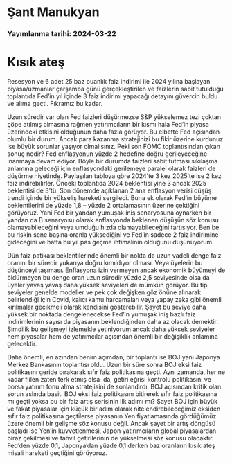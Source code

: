# Şant Manukyan

### Yayımlanma tarihi: 2024-03-22

# Kısık ateş

Resesyon ve 6 adet 25 baz puanlık faiz indirimi ile 2024 yılına başlayan piyasa/uzmanlar çarşamba günü gerçekleştirilen ve faizlerin sabit tutulduğu toplantıda Fed’in yıl içinde 3 faiz indirimi yapacağı detayını güvercin buldu ve alıma geçti. Fıkramız bu kadar.

Uzun süredir var olan Fed faizleri düşürmezse S&P yükselemez tezi çoktan çöpe atılmış olmasına rağmen yatırımcıların bir kısmı hala Fed’in piyasa üzerindeki etkisini olduğunun daha fazla görüyor. Bu elbette Fed açısından olumlu bir durum. Ancak para kazanma stratejinizi bu fikir üzerine kurdunuz ise büyük sorunlar yaşıyor olmalısınız. Peki son FOMC toplantısından çıkan sonuç nedir? Fed enflasyonun yüzde 2 hedefine doğru gerileyeceğine inanmaya devam ediyor. Böyle bir durumda faizleri sabit tutması sıkılaşma anlamına geleceği için enflasyondaki gerilemeye paralel olarak faizleri de düşürme niyetinde. Paylaşılan tabloya göre 2024’te 3 kez 2025’te ise 2 kez faiz indirebilirler. Önceki toplantıda 2024 beklentisi yine 3 ancak 2025 beklentisi de 3’tü. Son dönemde açıklanan 2 ana enflasyon verisi düşüş trendi içinde bir yükseliş hareketi sergiledi. Buna ek olarak Fed’in büyüme beklentilerini de yüzde 1,8 – yüzde 2 ortalamasının üzerine çektiğini görüyoruz. Yani Fed bir yandan yumuşak iniş senaryosuna oynarken bir yandan da B senaryosu olarak enflasyonda beklenen düşüşün söz konusu olamayabileceğini veya umduğu hızda olamayabileceğini tartışıyor. Ben be bu riskin sene başına oranla yüksediğini ve Fed’in sadece 2 faiz indirimine gideceğini ve hatta bu yıl pas geçme ihtimalinin olduğunu düşünüyorum.

Dün faiz patikası beklentilerinde önemli bir nokta da uzun vadeli denge faiz oranını bir süredir yukarıya doğru kımıldıyor olması. Veya üyelerin bu düşünceyi taşıması. Enflasyona izin vermeyen ancak ekonomik büyümeyi de öldürmeyen bu denge oran uzun süredir yüzde 2,5 seviyesinde olsa da üyeler yavaş yavaş daha yüksek seviyeleri de mümkün görüyor. Bu tip seviyeler genelde modeller ve pek çok değişken göz önüne alınarak belirlendiği için Covid, kalıcı kamu harcamaları veya yapay zeka gibi önemli kırılmalar gecikmeli olarak kendisini gösterebilir. Şayet bu seviye daha yüksek bir noktada dengelenecekse Fed’in yumuşak iniş bazlı faiz indirimlerinin sayısı da piyasanın beklendiğinden daha az olacak demektir. Şimdilik bu gelişmeyi izlemekle yetiniyorum ancak daha yüksek seviyeler hem piyasalar hem de yatırımcılar açısından önemli bir değişiklik anlamına gelecektir.

Daha önemli, en azından benim açımdan, bir toplantı ise BOJ yani Japonya Merkez Bankasının toplantısı oldu. Uzun bir süre sonra BOJ eksi faiz politikasını geride bırakarak sıfır faiz politikasına geçti. Aynı zamanda, her ne kadar fiilen zaten terk etmiş olsa  da, getiri eğrisi kontrolü politikasını ve borsa yatırım fonu alma stratejisini de sonlandırdı. BOJ açısından kritik olan sorun aslında basit. BOJ eksi faiz politikasını bitirerek sıfır faiz politikasına mı geçti yoksa bu bir faiz artış serisinin ilk adımı mı? Şayet BOJ için büyük ve fakat piyasalar için küçük bir adım olarak nitelendirebileceğimiz eksiden sıfır faiz politikasına geçtilerse piyasanın Yen fiyatlamasında gördüğümüz üzere önemli bir gelişme söz konusu değil. Ancak şayet bir artış döngüsü başladı ise Yen’in kuvvetlenmesi, Japon yatırımcıların global piyasalardan biraz çekilmesi ve tahvil getirilerinin de yükselmesi söz konusu olacaktır. Fed’den yüzde 0,1, Japonya’dan yüzde 0,1 derken baz oranların kısık ateş misali hareketi geçtiğini görüyoruz.

